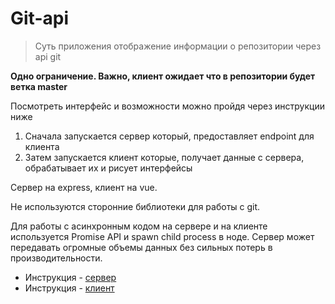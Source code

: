 # Git-api

> Суть приложения отображение информации о репозитории через api git 

**Одно ограничение. Важно, клиент ожидает что в репозитории будет ветка master**

Посмотреть интерфейс и возможности можно пройдя через инструкции ниже
1. Сначала запускается сервер который, предоставляет endpoint для клиента
2. Затем запускается клиент которые, получает данные с сервера, обрабатывает их и рисует интерфейсы

Сервер на express, клиент на vue.

Не используются сторонние библиотеки для работы с git.

Для работы с асинхронным кодом на сервере и на клиенте используется Promise API и spawn child process в ноде.
Сервер может передавать огромные объемы данных без сильных потерь в производительности.

* Инструкция - [сервер](./server/README.md)
* Инструкция - [клиент](./client/README.md)
